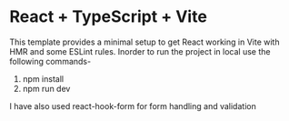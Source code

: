 # React + TypeScript + Vite

This template provides a minimal setup to get React working in Vite with HMR and some ESLint rules.
Inorder to run the project in local use the following commands-
  1) npm install
  2) npm run dev

I have also used react-hook-form for form handling and validation









